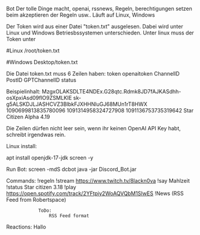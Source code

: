 Bot Der tolle Dinge macht, openai, rssnews, Regeln, berechtigungen setzen beim akzeptieren der Regeln usw..
Läuft auf Linux, Windows

Der Token wird aus einer Datei "token.txt" ausgelesen. Dabei wird unter Linux und Windows Betriesbssystemen unterschieden. Unter linux muss der Token unter

#Linux /root/token.txt

#Windows Desktop/token.txt

Die Datei token.txt muss 6 Zeilen haben: token openaitoken ChannelID PostID GPTChannelID status

Beispielinhalt: 
MzgxOLAKSDLTE4NDEx.G28qtc.Rdmk8JD7fAJKASdhh-osXpxiAsd09flO9ZSMLKIE
sk-g5ALSKDJLJASHCVZ3BlbkFJXHHNluGJ68MUn1rT8HWX
1090699813835780096
1091314958324727908
1091136753735319642
Star Citizen Alpha 4.19

Die Zeilen dürfen nicht leer sein, wenn ihr keinen OpenAI API Key habt, schreibt irgendwas rein.

Linux install:

apt install openjdk-17-jdk screen -y

Run Bot: screen -mdS dcbot java -jar Discord_Bot.jar

Commands: !regeln !stream https://www.twitch.tv/8lackn0va !say Mahlzeit !status Star citizen 3.18 !play https://open.spotify.com/track/2YFtpiy2WoAQVQbM1SIwES !News (RSS Feed from Robertspace)

                ToDo:
                    RSS Feed format

Reactions: Hallo
